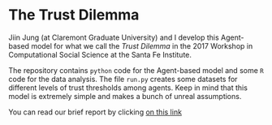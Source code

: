 # The Trust Dilemma

Jiin Jung (at Claremont Graduate University) and I develop this Agent-based model for what we call the *Trust Dilemma* in the 2017 Workshop in Computational Social Science at the Santa Fe Institute.

The repository contains `python` code for the Agent-based model and some `R` code for the data analysis. The file `run.py` creates some datasets for different levels of trust thresholds among agents. Keep in mind that this model is extremely simple and makes a bunch of unreal assumptions.

You can read our brief report by clicking <a href="http://zia.hss.cmu.edu/econ/homework17/5/index.html" target="_blank">on this link</a>
